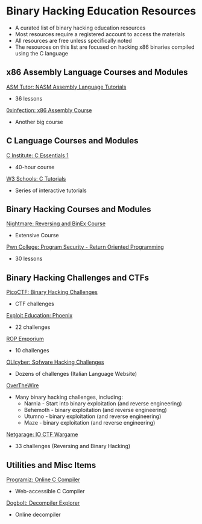 # Binary Hacking Education Resources
* A curated list of binary hacking education resources
* Most resources require a registered account to access the materials
* All resources are free unless specifically noted
* The resources on this list are focused on hacking x86 binaries compiled using the C language
## x86 Assembly Language Courses and Modules
[ASM Tutor: NASM Assembly Language Tutorials](https://asmtutor.com/)
* 36 lessons

[0xinfection: x86 Assembly Course](https://0xinfection.github.io/reversing/pages/x86-course.html)
* Another big course
## C Language Courses and Modules
[C Institute: C Essentials 1](https://www.netacad.com/courses/c-essentials-1)
* 40-hour course

[W3 Schools: C Tutorials](https://www.w3schools.com/c/index.php)
* Series of interactive tutorials
## Binary Hacking Courses and Modules
[Nightmare: Reversing and BinEx Course](https://guyinatuxedo.github.io/)
* Extensive Course

[Pwn College: Program Security - Return Oriented Programming](https://pwn.college/program-security/return-oriented-programming/)
* 30 lessons
## Binary Hacking Challenges and CTFs
[PicoCTF: Binary Hacking Challenges](https://play.picoctf.org/practice?category=6)
* CTF challenges

[Exploit Education: Phoenix](http://exploit.education/phoenix/)
* 22 challenges

[ROP Emporium](https://ropemporium.com/)
* 10 challenges

[OLIcyber: Sofware Hacking Challenges](https://training.olicyber.it/)
* Dozens of challenges (Italian Language Website)

[OverTheWire](https://overthewire.org/wargames/)
* Many binary hacking challenges, including:
  * Narnia - Start into binary exploitation (and reverse engineering)
  * Behemoth - binary exploitation (and reverse engineering)
  * Utumno - binary exploitation (and reverse engineering)
  * Maze - binary exploitation (and reverse engineering)

[Netgarage: IO CTF Wargame](https://io.netgarage.org/)
* 33 challenges (Reversing and Binary Hacking)
## Utilities and Misc Items
[Programiz: Online C Compiler](https://www.programiz.com/c-programming/online-compiler/)
* Web-accessible C Compiler

[Dogbolt: Decompiler Explorer](https://dogbolt.org/)
* Online decompiler
